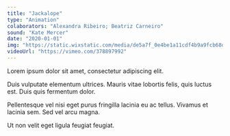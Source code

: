 ```yaml
---
title: "Jackalope"
type: "Animation"
colaborators: "Alexandra Ribeiro; Beatriz Carneiro"
sound: "Kate Mercer"
date: "2020-01-01"
img: "https://static.wixstatic.com/media/de5a7f_0e4be1a11cdf4b9a9fcb68dbe6505602~mv2.gif"
videoUrl: "https://vimeo.com/378897992"
---
```

Lorem ipsum dolor sit amet, consectetur adipiscing elit.

Duis vulputate elementum ultrices. Mauris vitae lobortis felis, quis luctus est. Duis quis fermentum dolor. 

Pellentesque vel nisi eget purus fringilla lacinia eu ac tellus. Vivamus et lacinia sem. Sed vel arcu magna. 

Ut non velit eget ligula feugiat feugiat.
              